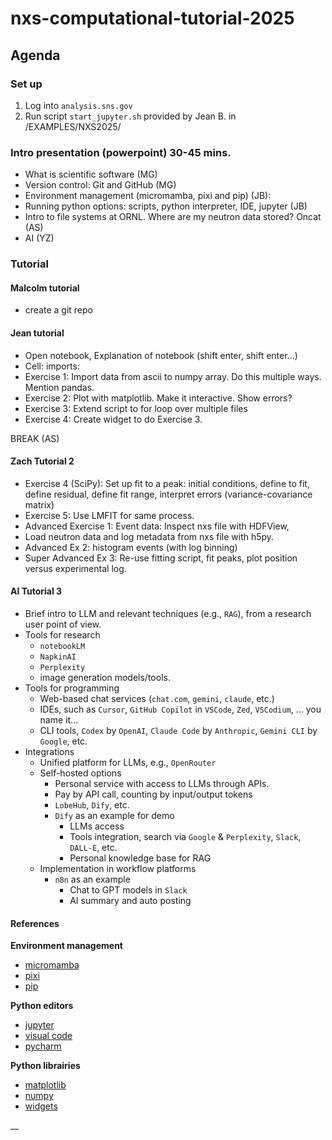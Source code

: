 # nxs-computational-tutorial-2025

## Agenda

### Set up 
1. Log into `analysis.sns.gov`
2. Run script `start_jupyter.sh` provided by Jean B. in /EXAMPLES/NXS2025/

### Intro presentation (powerpoint) 30-45 mins. 
 * What is scientific software (MG) 
 * Version control: Git and GitHub (MG) 
 * Environment management (micromamba, pixi and pip) (JB): 
 * Running python options: scripts, python interpreter, IDE, jupyter (JB) 
 * Intro to file systems at ORNL. Where are my neutron data stored? Oncat (AS) 
 * AI (YZ)

### Tutorial  

#### Malcolm tutorial

* create a git repo

#### Jean tutorial
 
 * Open notebook, Explanation of notebook (shift enter, shift enter...) 
 * Cell: imports:  
 * Exercise 1: Import data from ascii to numpy array. Do this multiple ways. Mention pandas. 
 * Exercise 2: Plot with matplotlib. Make it interactive. Show errors? 
 * Exercise 3: Extend script to for loop over multiple files 
 * Exercise 4: Create widget to do Exercise 3.  

BREAK (AS) 

#### Zach Tutorial 2 

 * Exercise 4 (SciPy): Set up fit to a peak: initial conditions, define to fit, define residual, define fit range, interpret errors (variance-covariance matrix) 
 * Exercise 5: Use LMFIT for same process.  
 * Advanced Exercise 1: Event data: Inspect nxs file with HDFView, 
 * Load neutron data and log metadata from nxs file with h5py. 
 * Advanced Ex 2: histogram events (with log binning) 
 * Super Advanced Ex 3: Re-use fitting script, fit peaks, plot position versus experimental log.   

#### AI Tutorial 3

 * Brief intro to LLM and relevant techniques (e.g., `RAG`), from a research user point of view.
 * Tools for research
    * `notebookLM`
    * `NapkinAI`
    * `Perplexity`
    * image generation models/tools.
 * Tools for programming
    * Web-based chat services (`chat.com`, `gemini`, `claude`, etc.)
    * IDEs, such as `Cursor`, `GitHub Copilot` in `VSCode`, `Zed`, `VSCodium`, ... you name it...
    * CLI tools, `Codex` by `OpenAI`, `Claude Code` by `Anthropic`, `Gemini CLI` by `Google`, etc.
 * Integrations
    * Unified platform for LLMs, e.g., `OpenRouter`
    * Self-hosted options
        * Personal service with access to LLMs through APIs.
        * Pay by API call, counting by input/output tokens
        * `LobeHub`, `Dify`, etc.
        * `Dify` as an example for demo
            * LLMs access
            * Tools integration, search via `Google` & `Perplexity`, `Slack`, `DALL-E`, etc.
            * Personal knowledge base for RAG
    * Implementation in workflow platforms
        * `n8n` as an example
            * Chat to GPT models in `Slack`
            * AI summary and auto posting

#### References

__Environment management__
* [micromamba](https://mamba.readthedocs.io/en/latest/user_guide/micromamba.html)
* [pixi](https://pixi.sh/latest/)
* [pip](https://pypi.org/project/pip/)

__Python editors__
* [jupyter](https://jupyter.org/)
* [visual code](https://code.visualstudio.com/)
* [pycharm](https://www.jetbrains.com/pycharm/)

__Python librairies__
* [matplotlib](https://matplotlib.org/)
* [numpy](https://numpy.org/)
* [widgets](https://ipywidgets.readthedocs.io/en/latest/index.html)

__
